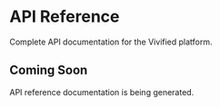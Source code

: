 # API Reference

Complete API documentation for the Vivified platform.

## Coming Soon
API reference documentation is being generated.

